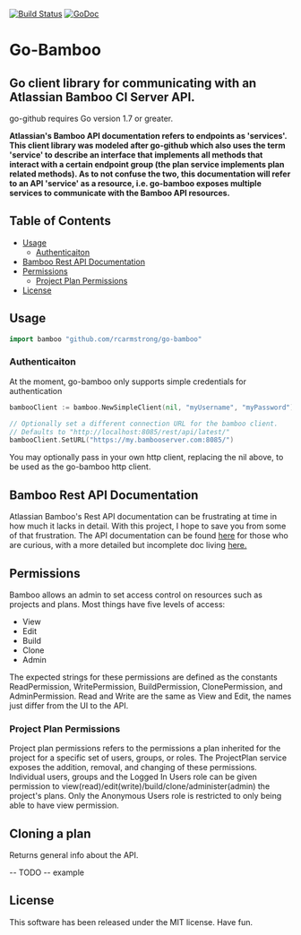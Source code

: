 [![Build Status](https://travis-ci.org/stefan-kiss/go-bamboo.svg?branch=master)](https://travis-ci.org/stefan-kiss/go-bamboo) [![GoDoc](https://godoc.org/github.com/stefan-kiss/go-bamboo?status.svg)](https://godoc.org/github.com/stefan-kiss/go-bamboo)

# Go-Bamboo
## Go client library for communicating with an Atlassian Bamboo CI Server API.

go-github requires Go version 1.7 or greater.


**Atlassian's Bamboo API documentation refers to endpoints as 'services'. This client library was modeled after go-github which also uses the term 'service' to describe an interface that implements all methods that interact with a certain endpoint group (the plan service implements plan related methods). As to not confuse the two, this documentation will refer to an API 'service' as a resource, i.e. go-bamboo exposes multiple services to communicate with the Bamboo API resources.**

## Table of Contents ##
- [Usage](#usage)
    * [Authenticaiton](#authenticaiton)
- [Bamboo Rest API Documentation](#bamboo-rest-api-documentation)
- [Permissions](#permissions)
    * [Project Plan Permissions](#sproject-plan-permissions)
- [License](#license)



## Usage ##
```go
import bamboo "github.com/rcarmstrong/go-bamboo"
```

### Authenticaiton ###
At the moment, go-bamboo only supports simple credentials for authentication

```go
bambooClient := bamboo.NewSimpleClient(nil, "myUsername", "myPassword")

// Optionally set a different connection URL for the bamboo client.
// Defaults to "http://localhost:8085/rest/api/latest/"
bambooClient.SetURL("https://my.bambooserver.com:8085/")
```

You may optionally pass in your own http client, replacing the nil above, to be used as the go-bamboo http client.

## Bamboo Rest API Documentation ##
Atlassian Bamboo's Rest API documentation can be frustrating at time in how much it lacks in detail. With this project, I hope to save you from some of that frustration. The API documentation can be found [here](https://docs.atlassian.com/atlassian-bamboo/REST/6.2.5/) for those who are curious, with a more detailed but incomplete doc living [here.](https://developer.atlassian.com/server/bamboo/bamboo-rest-resources/)

## Permissions ##
Bamboo allows an admin to set access control on resources such as projects and plans. Most things have five levels of access:
- View
- Edit
- Build
- Clone
- Admin

The expected strings for these permissions are defined as the constants ReadPermission, WritePermission, BuildPermission, ClonePermission, and AdminPermission. Read and Write are the same as View and Edit, the names just differ from the UI to the API.

### Project Plan Permissions ###

Project plan permissions refers to the permissions a plan inherited for the project for a specific set of users, groups, or roles. The ProjectPlan service exposes the addition, removal, and changing of these permissions. Individual users, groups and the Logged In Users role can be given permission to view(read)/edit(write)/build/clone/administer(admin) the project's plans. Only the Anonymous Users role is restricted to only being able to have view permission.

## Cloning a plan ##

Returns general info about the API.

-- TODO --
example

## License ##

This software has been released under the MIT license. Have fun.
